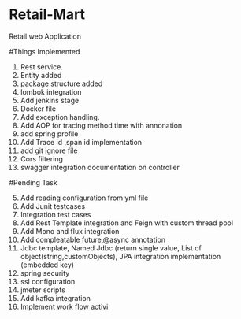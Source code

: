 # Retail-Mart
Retail web Application

#Things Implemented

1. Rest service.
2. Entity added
3. package structure added
4. lombok integration
9. Add jenkins stage
10. Docker file
1. Add exception handling.
2. Add AOP for tracing method time with annonation
19. add spring profile 
7. Add Trace id ,span id implementation
20. add git ignore file
16. Cors filtering
14. swagger integration documentation on controller

#Pending Task

5. Add reading configuration from yml file
12. Add Junit testcases
13. Integration test cases
4. Add Rest Template integration and Feign with custom thread pool
5. Add Mono and flux integration
6. Add compleatable future,@async annotation
11. Jdbc template, Named Jdbc (return single value, List of object(string,customObjects), JPA integration implementation (embedded key)
15. spring security
17. ssl configuration
18. jmeter scripts
3. Add kafka integration
8. Implement work flow activi 


